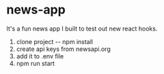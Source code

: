 # news-app
It's a fun news app I built to test out new react hooks.

1. clone project -- npm install
2. create api keys from newsapi.org
3. add it to .env file
4. npm run start
